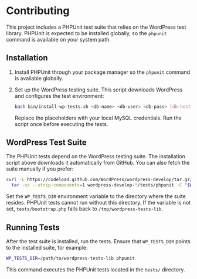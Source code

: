 # Contributing

This project includes a PHPUnit test suite that relies on the WordPress test library. PHPUnit is expected to be installed globally, so the `phpunit` command is available on your system path.

## Installation

1. Install PHPUnit through your package manager so the `phpunit` command is available globally.
2. Set up the WordPress testing suite. This script downloads WordPress and configures the test environment:

   ```bash
   bash bin/install-wp-tests.sh <db-name> <db-user> <db-pass> [db-host] [wp-version]
   ```

   Replace the placeholders with your local MySQL credentials. Run the script once before executing the tests.

## WordPress Test Suite

The PHPUnit tests depend on the WordPress testing suite. The installation script above downloads it automatically from GitHub. You can also fetch the suite manually if you prefer:

```bash
curl -L https://codeload.github.com/WordPress/wordpress-develop/tar.gz/refs/heads/trunk | \
  tar -xz --strip-components=1 wordpress-develop-*/tests/phpunit -C "$WP_TESTS_DIR"
```

Set the `WP_TESTS_DIR` environment variable to the directory where the suite resides. PHPUnit tests cannot run without this directory. If the variable is not set, `tests/bootstrap.php` falls back to `/tmp/wordpress-tests-lib`.

## Running Tests

After the test suite is installed, run the tests. Ensure that
`WP_TESTS_DIR` points to the installed suite, for example:

```bash
WP_TESTS_DIR=/path/to/wordpress-tests-lib phpunit
```

This command executes the PHPUnit tests located in the `tests/` directory.
